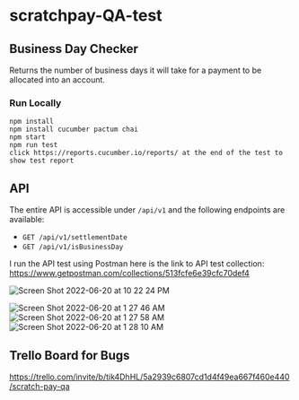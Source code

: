 # scratchpay-QA-test

## Business Day Checker
Returns the number of business days it will take for a payment to be allocated into an account.

### Run Locally

```
npm install
npm install cucumber pactum chai
npm start
npm run test
click https://reports.cucumber.io/reports/ at the end of the test to show test report
```

## API

The entire API is accessible under `/api/v1` and the following endpoints are available:

- `GET /api/v1/settlementDate`
- `GET /api/v1/isBusinessDay`

I run the API test using Postman here is the link to API test collection: 
https://www.getpostman.com/collections/513fcfe6e39cfc70def4

![Screen Shot 2022-06-20 at 10 22 24 PM](https://user-images.githubusercontent.com/30281591/174727323-b91f3678-3aed-4848-85f1-662ee9bd31a4.png)

![Screen Shot 2022-06-20 at 1 27 46 AM](https://user-images.githubusercontent.com/30281591/174727393-4f8eaa69-066e-4f0f-9c7f-b08014db2d79.png)
![Screen Shot 2022-06-20 at 1 27 58 AM](https://user-images.githubusercontent.com/30281591/174727395-e738af57-9cd9-4163-89c1-1c4aff21be9c.png)
![Screen Shot 2022-06-20 at 1 28 10 AM](https://user-images.githubusercontent.com/30281591/174727396-e7e88c50-17eb-4d7a-af7a-4cf287e24bd8.png)

## Trello Board for Bugs
https://trello.com/invite/b/tik4DhHL/5a2939c6807cd1d4f49ea667f460e440/scratch-pay-qa
